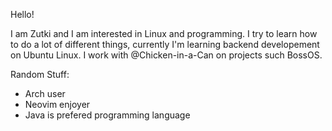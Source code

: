 Hello!


I am Zutki and I am interested in Linux and programming. 
I try to learn how to do a lot of different things, currently I'm learning backend developement on Ubuntu Linux. 
I work with @Chicken-in-a-Can on projects such BossOS.


Random Stuff:
- Arch user
- Neovim enjoyer
- Java is prefered programming language
